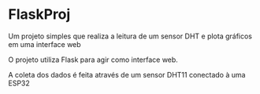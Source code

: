 # FlaskProj
Um projeto simples que realiza a leitura de um sensor DHT e plota gráficos em uma interface web

O projeto utiliza Flask para agir como interface web.

A coleta dos dados é feita através de um sensor DHT11 conectado à uma ESP32
